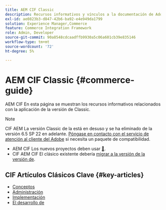 ```yaml
---
title: AEM CIF Classic
description: Recursos informativos y vínculos a la documentación de Adobe Experience Manager CIF Classic.
exl-id: ae0823b3-d847-42b6-ba92-e4e949da1799
solution: Experience Manager,Commerce
feature: Commerce Integration Framework
role: Admin, Developer
source-git-commit: 90a8548cdcaadffb9930a5c06a601cb39e835146
workflow-type: tm+mt
source-wordcount: '72'
ht-degree: 5%

---
```



# AEM CIF Classic {#commerce-guide}

AEM CIF En esta página se muestran los recursos informativos relacionados con la aplicación de la versión de Classic.

>[!NOTE]
>
>CIF AEM La versión Classic de la está en desuso y se ha eliminado de la versión 6.5 SP 22 en adelante.  [Póngase en contacto con el servicio de atención al cliente del Adobe](https://experienceleague.adobe.com/es?support-solution=General#support) si necesita un paquete de compatibilidad.
>
>* AEM CIF Los nuevos proyectos deben usar [&#128279;](/help/commerce/cif/introduction.md).
>* CIF AEM CIF El clásico existente debería [migrar a la versión de la versión de](/help/commerce/cif/migration.md).

## CIF Artículos Clásicos Clave {#key-articles}

* [Conceptos ](administering/concepts.md)
* [Administración](administering/generic.md)
* [Implementación](deploying/ecommerce.md)
* [El desarrollo de](developing/ecommerce.md)
